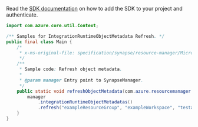 Read the [SDK documentation](https://github.com/Azure/azure-sdk-for-java/blob/azure-resourcemanager-synapse_1.0.0-beta.2/sdk/synapse/azure-resourcemanager-synapse/README.md) on how to add the SDK to your project and authenticate.

```java
import com.azure.core.util.Context;

/** Samples for IntegrationRuntimeObjectMetadata Refresh. */
public final class Main {
    /*
     * x-ms-original-file: specification/synapse/resource-manager/Microsoft.Synapse/preview/2021-06-01-preview/examples/IntegrationRuntimeObjectMetadata_Refresh.json
     */
    /**
     * Sample code: Refresh object metadata.
     *
     * @param manager Entry point to SynapseManager.
     */
    public static void refreshObjectMetadata(com.azure.resourcemanager.synapse.SynapseManager manager) {
        manager
            .integrationRuntimeObjectMetadatas()
            .refresh("exampleResourceGroup", "exampleWorkspace", "testactivityv2", Context.NONE);
    }
}
```
